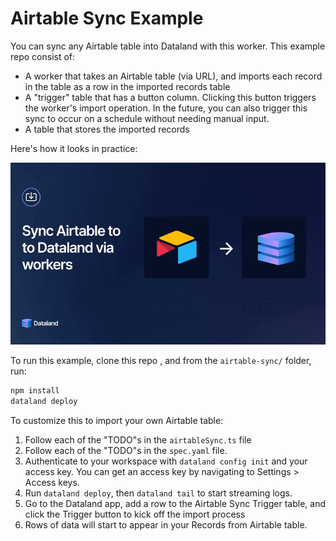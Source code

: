 # Airtable Sync Example

You can sync any Airtable table into Dataland with this worker. This example repo consist of:

- A worker that takes an Airtable table (via URL), and imports each record in the table as a row in the imported records table
- A "trigger" table that has a button column. Clicking this button triggers the worker's import operation. In the future, you can also trigger this sync to occur on a schedule without needing manual input.
- A table that stores the imported records

Here's how it looks in practice:

![overview gif](import-airtable.gif)

To run this example, clone this repo , and from the `airtable-sync/` folder, run:

```sh
npm install
dataland deploy
```

To customize this to import your own Airtable table:

1. Follow each of the "TODO"s in the `airtableSync.ts` file
2. Follow each of the "TODO"s in the `spec.yaml` file.
3. Authenticate to your workspace with `dataland config init` and your access key. You can get an access key by navigating to Settings > Access keys.
4. Run `dataland deploy`, then `dataland tail` to start streaming logs.
5. Go to the Dataland app, add a row to the Airtable Sync Trigger table, and click the Trigger button to kick off the import process
6. Rows of data will start to appear in your Records from Airtable table.
